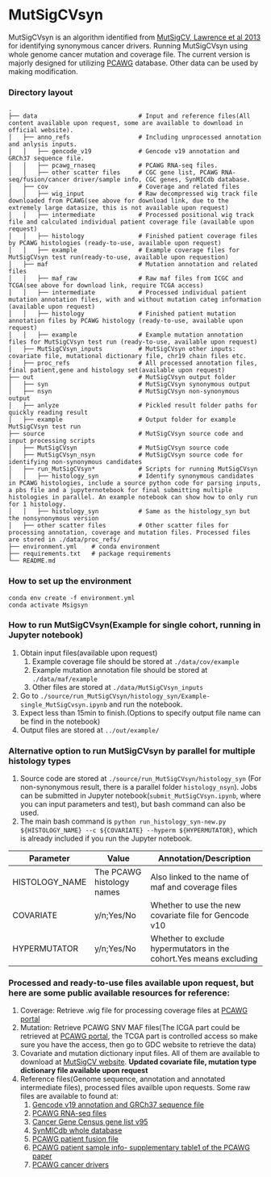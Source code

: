 # MutSigCVsyn
MutSigCVsyn is an algorithm identified from [MutSigCV, Lawrence et al 2013](https://www.nature.com/articles/nature12213) for identifying synonymous cancer drivers. Running MutSigCVsyn using whole genome cancer mutation and coverage file. The current version is majorly designed for utilizing [PCAWG](https://www.nature.com/articles/s41586-020-1969-6) database. Other data can be used by making modification. 

### Directory layout
    .
    ├── data                            # Input and reference files(All content available upon request, some are available to download in official website).  
    │   ├── anno_refs                   # Including unprocessed annotation and anlysis inputs.  
    │   │   ├── gencode_v19             # Gencode v19 annotation and GRCh37 sequence file.  
    │   │   ├── pcawg_rnaseq            # PCAWG RNA-seq files.  
    │   │   ├── other scatter files     # CGC gene list, PCAWG RNA-seq/fusion/cancer driver/sample info, CGC genes, SynMICdb database.
    │   ├── cov                         # Coverage and related files
    │   │   ├── wig_input               # Raw decompressed wig track file downloaded from PCAWG(see above for download link, due to the extremely large datasize, this is not available upon request)
    │   │   ├── intermediate            # Processed positional wig track file and calculated individual patient coverage file (available upon request)
    │   │   ├── histology               # Finished patient coverage files by PCAWG histologies (ready-to-use, available upon request)
    │   │   ├── example                 # Example coverage files for MutSigCVsyn test run(ready-to-use, available upon requestion)
    │   ├── maf                         # Mutation annotation and related files
    │   │   ├── maf_raw                 # Raw maf files from ICGC and TCGA(see above for download link, require TCGA access)
    │   │   ├── intermediate            # Processed individual patient mutation annotation files, with and without mutation categ information (available upon request)
    │   │   ├── histology               # Finished patient mutation annotation files by PCAWG histology (ready-to-use, available upon request)
    │   │   ├── example                 # Example mutation annotation files for MutSigCVsyn test run (ready-to-use, available upon request)
    │   ├── MutSigCVsyn_inputs          # MutSigCVsyn other inputs: covariate file, mutational dictionary file, chr19 chain files etc.
    │   ├── proc_refs                   # All processed annotation files, final patient,gene and histology set(available upon request)
    ├── out                             # MutSigCVsyn output folder
    │   ├── syn                         # MutSigCVsyn synonymous output
    │   ├── nsyn                        # MutSigCVsyn non-synonymous output
    │   ├── anlyze                      # Pickled result folder paths for quickly reading result
    │   ├── example                     # Output folder for example MutSigCVsyn test run
    ├── source                          # MutSigCVsyn source code and input processing scripts
    │   ├── MutSigCVsyn                 # MutSigCVsyn source code
    │   ├── MutSigCVsyn_nsyn            # MutSigCVsyn source code for identifying non-synonymous candidates
    │   ├── run_MutSigCVsyn*            # Scripts for running MutSigCVsyn
    │   │   ├── histology_syn           # Identify synonymous candidates in PCAWG histologies, include a source python code for parsing inputs, a pbs file and a jupyternotebook for final submitting multiple histologies in parallel. An example notebook can show how to only run for 1 histology. 
    │   │   ├── histology_syn           # Same as the histology_syn but the nonsynonymous version
    │   ├── other scatter files         # Other scatter files for processing annotation, coverage and mutation files. Processed files are stored in ./data/proc_refs/
    ├── environment.yml    # conda environment
    ├── requirements.txt   # package requirements
    └── README.md

### How to set up the environment
```
conda env create -f environment.yml
conda activate Msigsyn
```
### How to run MutSigCVsyn(Example for single cohort, running in Jupyter notebook)
1. Obtain input files(available upon request)
    1. Example coverage file should be stored at `./data/cov/example`
    2. Example mutation annotation file should be stored at `./data/maf/example`
    3. Other files are stored at `./data/MutSigCVsyn_inputs`
2. Go to `./source/run_MutSigCVsyn/histology_syn/Example-single_MutSigCvsyn.ipynb` and run the notebook.
3. Expect less than 15min to finish.(Options to specify output file name can be find in the notebook)
4. Output files are stored at `../out/example/`

### Alternative option to run MutSigCVsyn by parallel for multiple histology types
1. Source code are stored at `./source/run_MutSigCVsyn/histology_syn` (For non-synonymous result, there is a parallel folder `histology_nsyn`). Jobs can be submitted in Jupyter notebook(`submit_MutSigCVsyn.ipynb`, where you can input parameters and test), but bash command can also be used. 
2. The main bash command is `python run_histology_syn-new.py ${HISTOLOGY_NAME} --c ${COVARIATE} --hyperm ${HYPERMUTATOR}`, which is already included if you run the Jupyter notebook. 

| Parameter | Value | Annotation/Description | 
| ------------- | ------------- | -------------------- | 
| HISTOLOGY_NAME  | The PCAWG histology names  | Also linked to the name of maf and coverage files |
| COVARIATE  | y/n;Yes/No | Whether to use the new covariate file for Gencode v10 |
| HYPERMUTATOR |y/n;Yes/No | Whether to exclude hypermutators in the cohort.Yes means excluding |

### Processed and ready-to-use files available upon request, but here are some public available resources for reference:
1. Coverage: Retrieve .wig file for processing coverage files at [PCAWG portal](https://dcc.icgc.org/releases/PCAWG/consensus_snv_indel/wig_files)
2. Mutation: Retrieve PCAWG SNV MAF files(The ICGA part could be retrieved at [PCAWG portal](https://dcc.icgc.org/releases/PCAWG/consensus_snv_indel/), the TCGA part is controlled access so make sure you have the access, then go to GDC website to retrieve the data)
3. Covariate and mutation dictionary input files. All of them are available to download at [MutSigCV website](https://software.broadinstitute.org/cancer/cga/mutsig). **Updated covariate file, mutation type dictionary file available upon request**
4. Reference files(Genome sequence, annotation and annotated intermediate files), processed files availble upon requests. Some raw files are available to found at:
    1. [Gencode v19 annotation and GRCh37 sequence file](https://www.gencodegenes.org/human/release_19.html)
    2. [PCAWG RNA-seq files](https://dcc.icgc.org/releases/PCAWG/transcriptome/gene_expression)
    3. [Cancer Gene Census gene list v95](https://cancer.sanger.ac.uk/census)
    4. [SynMICdb whole database](http://synmicdb.dkfz.de/rsynmicdb/)
    5. [PCAWG patient fusion file](https://dcc.icgc.org/releases/PCAWG/transcriptome/fusion)
    6. [PCAWG patient sample info- supplementary table1 of the PCAWG paper](https://www.nature.com/articles/s41586-020-1969-6)
    7. [PCAWG cancer drivers](https://dcc.icgc.org/releases/PCAWG/driver_mutations)
